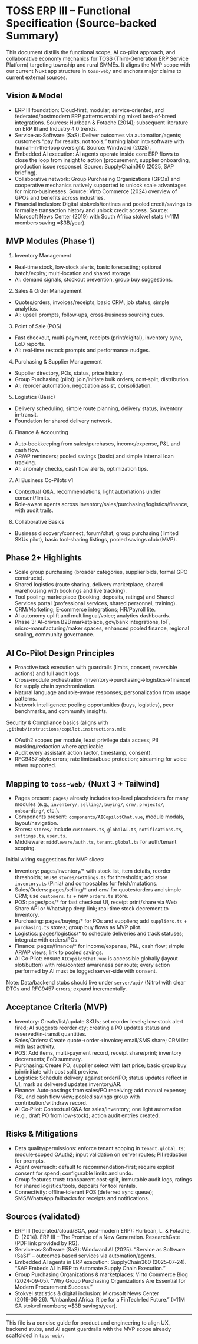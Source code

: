 # TOSS ERP III – Functional Specification (Source‑backed Summary)

This document distills the functional scope, AI co-pilot approach, and collaborative economy mechanics for TOSS (Third‑Generation ERP Service Platform) targeting township and rural SMMEs. It aligns the MVP scope with our current Nuxt app structure in `toss-web/` and anchors major claims to current external sources.

## Vision & Model

- ERP III foundation: Cloud‑first, modular, service‑oriented, and federated/postmodern ERP patterns enabling mixed best‑of‑breed integrations. Sources: Hurbean & Fotache (2014); subsequent literature on ERP III and Industry 4.0 trends.
- Service‑as‑Software (SaS): Deliver outcomes via automation/agents; customers “pay for results, not tools,” turning labor into software with human‑in‑the‑loop oversight. Source: Windward (2025).
- Embedded AI execution: AI agents operate inside core ERP flows to close the loop from insight to action (procurement, supplier onboarding, production issue response). Source: SupplyChain360 (2025, SAP briefing).
- Collaborative network: Group Purchasing Organizations (GPOs) and cooperative mechanics natively supported to unlock scale advantages for micro‑businesses. Source: Virto Commerce (2024) overview of GPOs and benefits across industries.
- Financial inclusion: Digital stokvels/tontines and pooled credit/savings to formalize transaction history and unlock credit access. Source: Microsoft News Center (2019) with South Africa stokvel stats (≈11M members saving ≈$3B/year).

## MVP Modules (Phase 1)

1) Inventory Management
- Real‑time stock, low‑stock alerts, basic forecasting; optional batch/expiry; multi‑location and shared storage.
- AI: demand signals, stockout prevention, group buy suggestions.

2) Sales & Order Management
- Quotes/orders, invoices/receipts, basic CRM, job status, simple analytics.
- AI: upsell prompts, follow‑ups, cross‑business sourcing cues.

3) Point of Sale (POS)
- Fast checkout, multi‑payment, receipts (print/digital), inventory sync, EoD reports.
- AI: real‑time restock prompts and performance nudges.

4) Purchasing & Supplier Management
- Supplier directory, POs, status, price history.
- Group Purchasing (pilot): join/initiate bulk orders, cost‑split, distribution.
- AI: reorder automation, negotiation assist, consolidation.

5) Logistics (Basic)
- Delivery scheduling, simple route planning, delivery status, inventory in‑transit.
- Foundation for shared delivery network.

6) Finance & Accounting
- Auto‑bookkeeping from sales/purchases, income/expense, P&L and cash flow.
- AR/AP reminders; pooled savings (basic) and simple internal loan tracking.
- AI: anomaly checks, cash flow alerts, optimization tips.

7) AI Business Co‑Pilots v1
- Contextual Q&A, recommendations, light automations under consent/limits.
- Role‑aware agents across inventory/sales/purchasing/logistics/finance, with audit trails.

8) Collaborative Basics
- Business discovery/connect, forum/chat, group purchasing (limited SKUs pilot), basic tool‑sharing listings, pooled savings club (MVP).

## Phase 2+ Highlights

- Scale group purchasing (broader categories, supplier bids, formal GPO constructs).
- Shared logistics (route sharing, delivery marketplace, shared warehousing with bookings and live tracking).
- Tool pooling marketplace (booking, deposits, ratings) and Shared Services portal (professional services, shared personnel, training).
- CRM/Marketing; E‑commerce integrations; HR/Payroll lite.
- AI autonomy uplift and multilingual/voice; analytics dashboards.
- Phase 3: AI‑driven B2B marketplace, gov/bank integrations, IoT, micro‑manufacturing/maker spaces, enhanced pooled finance, regional scaling, community governance.

## AI Co‑Pilot Design Principles

- Proactive task execution with guardrails (limits, consent, reversible actions) and full audit logs.
- Cross‑module orchestration (inventory→purchasing→logistics→finance) for supply chain synchronization.
- Natural language and role‑aware responses; personalization from usage patterns.
- Network intelligence: pooling opportunities (buys, logistics), peer benchmarks, and community insights.

Security & Compliance basics (aligns with `.github/instructions/copilot.instructions.md`):
- OAuth2 scopes per module, least privilege data access; PII masking/redaction where applicable.
- Audit every assistant action (actor, timestamp, consent).
- RFC9457‑style errors; rate limits/abuse protection; streaming for voice when supported.

## Mapping to `toss-web/` (Nuxt 3 + Tailwind)

- Pages present: `pages/` already includes top‑level placeholders for many modules (e.g., `inventory/`, `selling/`, `buying/`, `crm/`, `projects/`, `onboarding/`, etc.).
- Components present: `components/AICopilotChat.vue`, module modals, layout/navigation.
- Stores: `stores/` include `customers.ts`, `globalAI.ts`, `notifications.ts`, `settings.ts`, `user.ts`.
- Middleware: `middleware/auth.ts`, `tenant.global.ts` for auth/tenant scoping.

Initial wiring suggestions for MVP slices:
- Inventory: pages/inventory/* with stock list, item details, reorder thresholds; reuse `stores/settings.ts` for thresholds; add store `inventory.ts` (Pinia) and composables for fetch/mutations.
- Sales/Orders: pages/selling/* and `crm/` for quotes/orders and simple CRM; use `customers.ts` + new `orders.ts` store.
- POS: pages/pos/* for fast checkout UI, receipt print/share via Web Share API or WhatsApp deep link; real‑time stock decrement to Inventory.
- Purchasing: pages/buying/* for POs and suppliers; add `suppliers.ts` + `purchasing.ts` stores; group buy flows as MVP pilot.
- Logistics: pages/logistics/* to schedule deliveries and track statuses; integrate with orders/POs.
- Finance: pages/finance/* for income/expense, P&L, cash flow; simple AR/AP views; link to pooled savings.
- AI Co‑Pilot: ensure `AICopilotChat.vue` is accessible globally (layout slot/button) with role/context awareness per route; every action performed by AI must be logged server‑side with consent.

Note: Data/backend stubs should live under `server/api/` (Nitro) with clear DTOs and RFC9457 errors; expand incrementally.

## Acceptance Criteria (MVP)

- Inventory: Create/list/update SKUs; set reorder levels; low‑stock alert fired; AI suggests reorder qty; creating a PO updates status and reserved/in‑transit quantities.
- Sales/Orders: Create quote→order→invoice; email/SMS share; CRM list with last activity.
- POS: Add items, multi‑payment record, receipt share/print; inventory decrements; EoD summary.
- Purchasing: Create PO; supplier select with last price; basic group buy join/initiate with cost split preview.
- Logistics: Schedule delivery against order/PO; status updates reflect in UI; mark as delivered updates inventory/AR.
- Finance: Auto‑postings from sales/PO receiving; add manual expense; P&L and cash flow view; pooled savings group with contribution/withdraw record.
- AI Co‑Pilot: Contextual Q&A for sales/inventory; one light automation (e.g., draft PO from low‑stock); action audit entries created.

## Risks & Mitigations

- Data quality/permissions: enforce tenant scoping in `tenant.global.ts`; module‑scoped OAuth2; input validation on server routes; PII redaction for prompts.
- Agent overreach: default to recommendation‑first; require explicit consent for spend; configurable limits and undo.
- Group features trust: transparent cost‑split, immutable audit logs, ratings for shared logistics/tools, deposits for tool rentals.
- Connectivity: offline‑tolerant POS (deferred sync queue); SMS/WhatsApp fallbacks for receipts and notifications.

## Sources (validated)

- ERP III (federated/cloud/SOA, post‑modern ERP): Hurbean, L. & Fotache, D. (2014). ERP III – The Promise of a New Generation. ResearchGate (PDF link provided by RG).
- Service‑as‑Software (SaS): Windward AI (2025). “Service as Software (SaS)” – outcomes‑based services via automation/agents.
- Embedded AI agents in ERP execution: SupplyChain360 (2025‑07‑24). “SAP Embeds AI in ERP to Automate Supply Chain Execution.”
- Group Purchasing Organizations & marketplaces: Virto Commerce Blog (2024‑09‑05). “Why Group Purchasing Organizations Are Essential for Modern Procurement Success.”
- Stokvel statistics & digital inclusion: Microsoft News Center (2019‑06‑26). “Unbanked Africa: Ripe for a FinTech‑led Future.” (≈11M SA stokvel members; ≈$3B savings/year).

---
This file is a concise guide for product and engineering to align UX, backend stubs, and AI agent guardrails with the MVP scope already scaffolded in `toss-web/`. 
